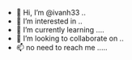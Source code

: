 - 👋 Hi, I’m @ivanh33 ..
- 👀 I’m interested in ..
- 🌱 I’m currently learning ....
- 💞️ I’m looking to collaborate on ..
- 📫 no need to reach me .....
<!---
ivanh33/ivanh33 is a ✨ special ✨ repository because its `README.md` (this file) appears on your GitHub profile.
You can click the Preview link to take a look at your changes.
--->

